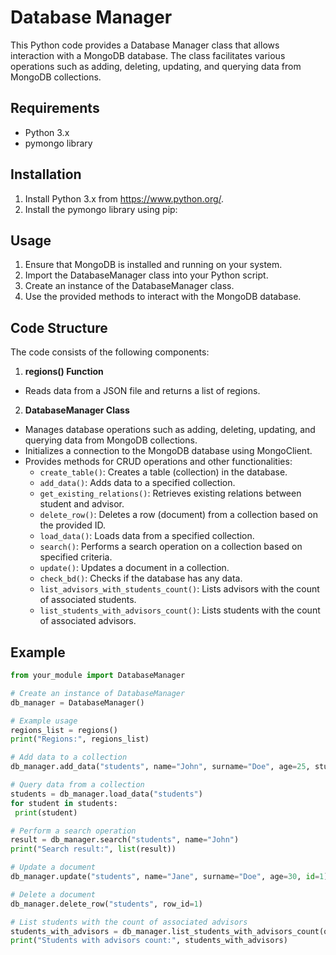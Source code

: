 # Database Manager

This Python code provides a Database Manager class that allows interaction with a MongoDB database. The class facilitates various operations such as adding, deleting, updating, and querying data from MongoDB collections.

## Requirements
- Python 3.x
- pymongo library

## Installation
1. Install Python 3.x from https://www.python.org/.
2. Install the pymongo library using pip:


## Usage
1. Ensure that MongoDB is installed and running on your system.
2. Import the DatabaseManager class into your Python script.
3. Create an instance of the DatabaseManager class.
4. Use the provided methods to interact with the MongoDB database.

## Code Structure
The code consists of the following components:

1. **regions() Function**
- Reads data from a JSON file and returns a list of regions.

2. **DatabaseManager Class**
- Manages database operations such as adding, deleting, updating, and querying data from MongoDB collections.
- Initializes a connection to the MongoDB database using MongoClient.
- Provides methods for CRUD operations and other functionalities:
  - `create_table()`: Creates a table (collection) in the database.
  - `add_data()`: Adds data to a specified collection.
  - `get_existing_relations()`: Retrieves existing relations between student and advisor.
  - `delete_row()`: Deletes a row (document) from a collection based on the provided ID.
  - `load_data()`: Loads data from a specified collection.
  - `search()`: Performs a search operation on a collection based on specified criteria.
  - `update()`: Updates a document in a collection.
  - `check_bd()`: Checks if the database has any data.
  - `list_advisors_with_students_count()`: Lists advisors with the count of associated students.
  - `list_students_with_advisors_count()`: Lists students with the count of associated advisors.

## Example
```python
from your_module import DatabaseManager

# Create an instance of DatabaseManager
db_manager = DatabaseManager()

# Example usage
regions_list = regions()
print("Regions:", regions_list)

# Add data to a collection
db_manager.add_data("students", name="John", surname="Doe", age=25, student_id=1)

# Query data from a collection
students = db_manager.load_data("students")
for student in students:
 print(student)

# Perform a search operation
result = db_manager.search("students", name="John")
print("Search result:", list(result))

# Update a document
db_manager.update("students", name="Jane", surname="Doe", age=30, id=1)

# Delete a document
db_manager.delete_row("students", row_id=1)

# List students with the count of associated advisors
students_with_advisors = db_manager.list_students_with_advisors_count(order_by=-1)
print("Students with advisors count:", students_with_advisors)
